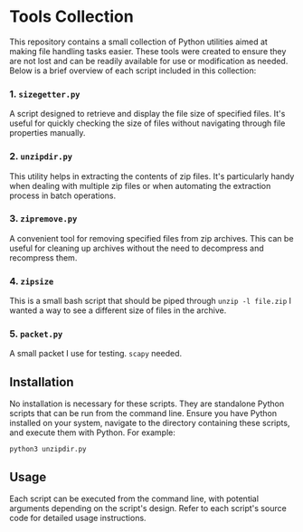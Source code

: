 # Tools Collection

This repository contains a small collection of Python utilities aimed at making file handling tasks easier. These tools were created to ensure they are not lost and can be readily available for use or modification as needed. Below is a brief overview of each script included in this collection:

### 1. `sizegetter.py`
A script designed to retrieve and display the file size of specified files. It's useful for quickly checking the size of files without navigating through file properties manually.

### 2. `unzipdir.py`
This utility helps in extracting the contents of zip files. It's particularly handy when dealing with multiple zip files or when automating the extraction process in batch operations.

### 3. `zipremove.py`
A convenient tool for removing specified files from zip archives. This can be useful for cleaning up archives without the need to decompress and recompress them.

### 4. `zipsize`
This is a small bash script that should be piped through ```unzip -l file.zip``` I wanted a way to see a different size of files in the archive.


### 5. `packet.py`
A small packet I use for testing. ```scapy``` needed.

## Installation
No installation is necessary for these scripts. They are standalone Python scripts that can be run from the command line. Ensure you have Python installed on your system, navigate to the directory containing these scripts, and execute them with Python. For example:

```python3 unzipdir.py```

## Usage
Each script can be executed from the command line, with potential arguments depending on the script's design. Refer to each script's source code for detailed usage instructions.

